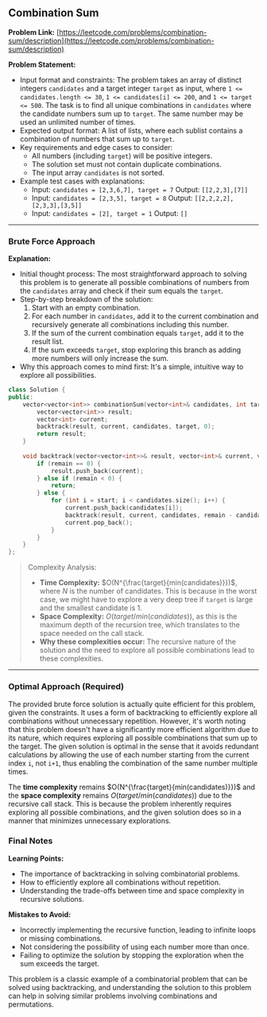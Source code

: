 ## Combination Sum
**Problem Link:** [https://leetcode.com/problems/combination-sum/description](https://leetcode.com/problems/combination-sum/description)

**Problem Statement:**
- Input format and constraints: The problem takes an array of distinct integers `candidates` and a target integer `target` as input, where `1 <= candidates.length <= 30`, `1 <= candidates[i] <= 200`, and `1 <= target <= 500`. The task is to find all unique combinations in `candidates` where the candidate numbers sum up to `target`. The same number may be used an unlimited number of times.
- Expected output format: A list of lists, where each sublist contains a combination of numbers that sum up to `target`.
- Key requirements and edge cases to consider:
  - All numbers (including `target`) will be positive integers.
  - The solution set must not contain duplicate combinations.
  - The input array `candidates` is not sorted.
- Example test cases with explanations:
  - Input: `candidates = [2,3,6,7], target = 7`
    Output: `[[2,2,3],[7]]`
  - Input: `candidates = [2,3,5], target = 8`
    Output: `[[2,2,2,2],[2,3,3],[3,5]]`
  - Input: `candidates = [2], target = 1`
    Output: `[]`

---

### Brute Force Approach

**Explanation:**
- Initial thought process: The most straightforward approach to solving this problem is to generate all possible combinations of numbers from the `candidates` array and check if their sum equals the `target`.
- Step-by-step breakdown of the solution:
  1. Start with an empty combination.
  2. For each number in `candidates`, add it to the current combination and recursively generate all combinations including this number.
  3. If the sum of the current combination equals `target`, add it to the result list.
  4. If the sum exceeds `target`, stop exploring this branch as adding more numbers will only increase the sum.
- Why this approach comes to mind first: It's a simple, intuitive way to explore all possibilities.

```cpp
class Solution {
public:
    vector<vector<int>> combinationSum(vector<int>& candidates, int target) {
        vector<vector<int>> result;
        vector<int> current;
        backtrack(result, current, candidates, target, 0);
        return result;
    }
    
    void backtrack(vector<vector<int>>& result, vector<int>& current, vector<int>& candidates, int remain, int start) {
        if (remain == 0) {
            result.push_back(current);
        } else if (remain < 0) {
            return;
        } else {
            for (int i = start; i < candidates.size(); i++) {
                current.push_back(candidates[i]);
                backtrack(result, current, candidates, remain - candidates[i], i); // Note: i, not i + 1, to allow unlimited use of each number
                current.pop_back();
            }
        }
    }
};
```

> Complexity Analysis:
> - **Time Complexity:** $O(N^{\frac{target}{min(candidates)}})$, where $N$ is the number of candidates. This is because in the worst case, we might have to explore a very deep tree if `target` is large and the smallest candidate is 1.
> - **Space Complexity:** $O(target/min(candidates))$, as this is the maximum depth of the recursion tree, which translates to the space needed on the call stack.
> - **Why these complexities occur:** The recursive nature of the solution and the need to explore all possible combinations lead to these complexities.

---

### Optimal Approach (Required)

The provided brute force solution is actually quite efficient for this problem, given the constraints. It uses a form of backtracking to efficiently explore all combinations without unnecessary repetition. However, it's worth noting that this problem doesn't have a significantly more efficient algorithm due to its nature, which requires exploring all possible combinations that sum up to the target. The given solution is optimal in the sense that it avoids redundant calculations by allowing the use of each number starting from the current index `i`, not `i+1`, thus enabling the combination of the same number multiple times.

The **time complexity** remains $O(N^{\frac{target}{min(candidates)}})$ and the **space complexity** remains $O(target/min(candidates))$ due to the recursive call stack. This is because the problem inherently requires exploring all possible combinations, and the given solution does so in a manner that minimizes unnecessary explorations.

### Final Notes

**Learning Points:**
- The importance of backtracking in solving combinatorial problems.
- How to efficiently explore all combinations without repetition.
- Understanding the trade-offs between time and space complexity in recursive solutions.

**Mistakes to Avoid:**
- Incorrectly implementing the recursive function, leading to infinite loops or missing combinations.
- Not considering the possibility of using each number more than once.
- Failing to optimize the solution by stopping the exploration when the sum exceeds the target.

This problem is a classic example of a combinatorial problem that can be solved using backtracking, and understanding the solution to this problem can help in solving similar problems involving combinations and permutations.